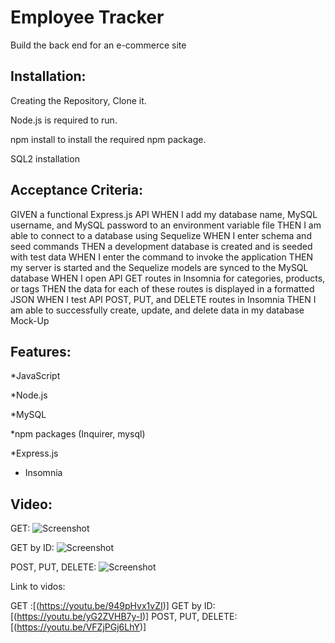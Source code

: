 # Employee Tracker

Build the back end for an e-commerce site


## Installation:

Creating the Repository, Clone it.

Node.js is required to run.

npm install to install the required npm package.

SQL2 installation


## Acceptance Criteria:

GIVEN a functional Express.js API
WHEN I add my database name, MySQL username, and MySQL password to an environment variable file
THEN I am able to connect to a database using Sequelize
WHEN I enter schema and seed commands
THEN a development database is created and is seeded with test data
WHEN I enter the command to invoke the application
THEN my server is started and the Sequelize models are synced to the MySQL database
WHEN I open API GET routes in Insomnia for categories, products, or tags
THEN the data for each of these routes is displayed in a formatted JSON
WHEN I test API POST, PUT, and DELETE routes in Insomnia
THEN I am able to successfully create, update, and delete data in my database
Mock-Up


## Features:

*JavaScript

*Node.js

*MySQL

*npm packages (Inquirer, mysql)

*Express.js

* Insomnia

## Video:

GET: ![Screenshot](GET.gif) 


GET by ID: ![Screenshot](GETONE.gif) 


POST, PUT, DELETE: ![Screenshot](POST-PUT-DELETE.gif) 

Link to vidos: 

GET :[(https://youtu.be/949pHvx1vZI)]
GET by ID: [(https://youtu.be/yG2ZVHB7y-I)]
POST, PUT, DELETE: [(https://youtu.be/VFZjPGj6LhY)]



